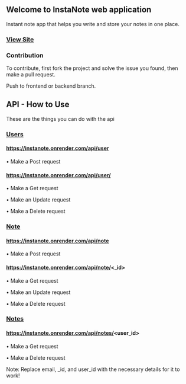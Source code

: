 ## Welcome to InstaNote web application

Instant note app that helps you write and store your notes in one place.

### [View Site](https://instanote.onrender.com)

### Contribution

To contribute, first fork the project and solve the issue you found, then make a pull request.

Push to frontend or backend branch.


## API - How to Use

These are the things you can do with the api


### <u>Users</u>

#### https://instanote.onrender.com/api/user
• Make a Post request

#### https://instanote.onrender.com/api/user/<email>
• Make a Get request

• Make an Update request

• Make a Delete request


### <u>Note</u>

#### https://instanote.onrender.com/api/note
• Make a Post request

#### https://instanote.onrender.com/api/note/<_id>
• Make a Get request

• Make an Update request

• Make a Delete request

### <u>Notes</u>

#### https://instanote.onrender.com/api/notes/<user_id>
• Make a Get request

• Make a Delete request


Note: Replace email, _id, and user_id with the necessary details for it to work!
